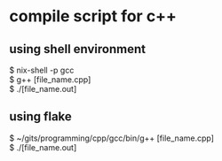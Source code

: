 compile script for c++
=

## using shell environment
 $ nix-shell -p gcc <br/>
 $ g++ [file_name.cpp] <br/>
 $ ./[file_name.out] <br/>

## using flake
 $ ~/gits/programming/cpp/gcc/bin/g++ [file_name.cpp] <br/>
 $ ./[file_name.out] <br/>
